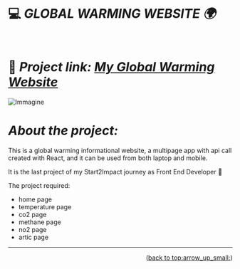 # :computer: *GLOBAL WARMING WEBSITE 🌍*

<div id="top"></div>
<br />
<div align="center">
  </a>
  <p align="center">
  </p>
</div>

# :link: *Project link: [My Global Warming Website](https://global-warming-ilaria-nuzzaco.netlify.app/)*
![Immagine](https://i.ibb.co/RSmdhc1/Screenshot-7.png)

# *About the project:*

This is a global warming informational website, a multipage app with api call created with React, and it can be used from both laptop and mobile.

It is the last project of my Start2Impact journey as Front End Developer 🚀

The project required:

- home page
- temperature page
- co2 page
- methane page
- no2 page
- artic page

______
<p align="right">(<a href="#top">back to top:arrow_up_small:</a>)</p> 
